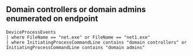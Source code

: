 ## Domain controllers or domain admins enumerated on endpoint
 
```Kusto
DeviceProcessEvents
| where FileName == "net.exe" or FileName == "net1.exe"
| where InitiatingProcessCommandLine contains "domain controllers" or InitiatingProcessCommandLine contains "domain admins"
```